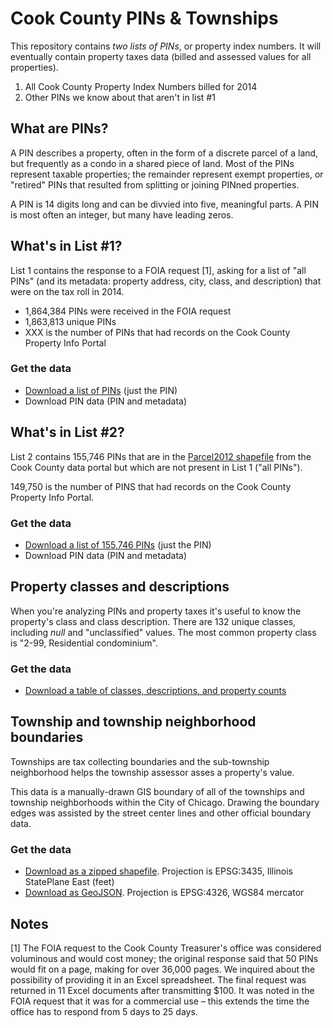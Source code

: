 # Cook County PINs & Townships

This repository contains *two lists of PINs*, or property index numbers. It will eventually contain property taxes data (billed and assessed values for all properties).

1. All Cook County Property Index Numbers billed for 2014
2. Other PINs we know about that aren't in list #1

## What are PINs?
A PIN describes a property, often in the form of a discrete parcel of a land, but frequently as a condo in a shared piece of land. Most of the PINs represent taxable properties; the remainder represent exempt properties, or "retired" PINs that resulted from splitting or joining PINned properties. 

A PIN is 14 digits long and can be divvied into five, meaningful parts. A PIN is most often an integer, but many have leading zeros.

## What's in List #1?
List 1 contains the response to a FOIA request [1], asking for a list of "all PINs" (and its metadata: property address, city, class, and description) that were on the tax roll in 2014. 

* 1,864,384 PINs were received in the FOIA request
* 1,863,813 unique PINs
* XXX is the number of PINs that had records on the Cook County Property Info Portal

### Get the data
* [Download a list of PINs](https://github.com/ChicagoCityscape/pins/blob/master/all_cook_pins_1863813.csv.zip) (just the PIN)
* Download PIN data (PIN and metadata)

## What's in List #2?
List 2 contains 155,746 PINs that are in the [Parcel2012 shapefile](https://datacatalog.cookcountyil.gov/GIS-Maps/ccgisdata-Parcel-2012/e62c-6rz8) from the Cook County data portal but which are not present in List 1 ("all PINs"). 

149,750 is the number of PINS that had records on the Cook County Property Info Portal.

### Get the data
* [Download a list of 155,746 PINs](https://github.com/ChicagoCityscape/pins/blob/master/missing_parcel_pins_155746.csv.zip) (just the PIN)
* Download PIN data (PIN and metadata)

## Property classes and descriptions
When you're analyzing PINs and property taxes it's useful to know the property's class and class description. There are 132 unique classes, including *null* and "unclassified" values. The most common property class is "2-99, Residential condominium".

### Get the data
* [Download a table of classes, descriptions, and property counts](https://github.com/ChicagoCityscape/pins/blob/master/property_class_descriptions.csv)

## Township and township neighborhood boundaries
Townships are tax collecting boundaries and the sub-township neighborhood helps the township assessor asses a property's value. 

This data is a manually-drawn GIS boundary of all of the townships and township neighborhoods within the City of Chicago. Drawing the boundary edges was assisted by the street center lines and other official boundary data. 

### Get the data
* [Download as a zipped shapefile](https://github.com/ChicagoCityscape/pins/blob/master/chicago_townships.zip). Projection is EPSG:3435, Illinois StatePlane East (feet)
* [Download as GeoJSON](https://github.com/ChicagoCityscape/pins/blob/master/chicago_townships.geojson). Projection is EPSG:4326, WGS84 mercator

## Notes
[1] The FOIA request to the Cook County Treasurer's office was considered voluminous and would cost money; the original response said that 50 PINs would fit on a page, making for over 36,000 pages. We inquired about the possibility of providing it in an Excel spreadsheet. The final request was returned in 11 Excel documents after transmitting $100. It was noted in the FOIA request that it was for a commercial use – this extends the time the office has to respond from 5 days to 25 days. 
